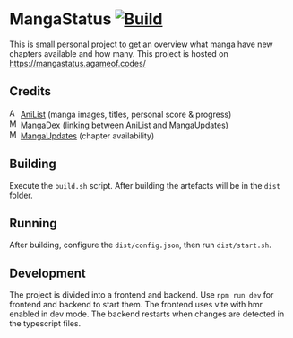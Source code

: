 # MangaStatus [![Build](https://github.com/AGameofCodes/MangaStatus/actions/workflows/node.js.yml/badge.svg)](https://github.com/AGameofCodes/MangaStatus/actions/workflows/node.js.yml)
This is small personal project to get an overview what manga have new chapters available and how many.
This project is hosted on https://mangastatus.agameof.codes/

## Credits
<div>
<img src="https://anilist.co/favicon.ico" alt="AniList logo" height="16" width="16">
<a href="https://anilist.co">AniList</a> (manga images, titles, personal score & progress)
</div>
<div>
<img src="https://mangadex.org/favicon.ico" alt="MangaDex logo" height="16" width="16">
<a href="https://mangadex.org">MangaDex</a> (linking between AniList and MangaUpdates)
</div>
<div>
<img src="https://www.mangaupdates.com/favicon.ico" alt="MangaUpdates logo" height="16" width="16">
<a href="https://www.mangaupdates.com">MangaUpdates</a> (chapter availability)
</div>

## Building
Execute the `build.sh` script. After building the artefacts will be in the `dist` folder.

## Running
After building, configure the `dist/config.json`, then run `dist/start.sh`.

## Development
The project is divided into a frontend and backend. 
Use `npm run dev` for frontend and backend to start them.
The frontend uses vite with hmr enabled in dev mode.
The backend restarts when changes are detected in the typescript files.

